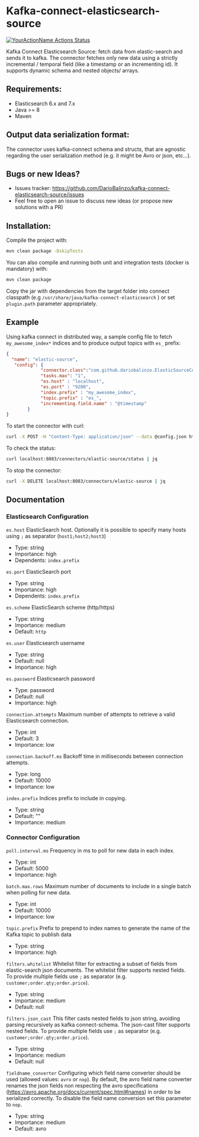 # Kafka-connect-elasticsearch-source
[![YourActionName Actions Status](https://github.com/DarioBalinzo/kafka-connect-elasticsearch-source/workflows/Java%20CI%20with%20Maven/badge.svg)](https://github.com/DarioBalinzo/kafka-connect-elasticsearch-source/actions)


Kafka Connect Elasticsearch Source: fetch data from elastic-search and sends it to kafka. The connector fetches only new data using a strictly incremental / temporal field (like a timestamp or an incrementing id).
It supports dynamic schema and nested objects/ arrays.

## Requirements:
- Elasticsearch 6.x and 7.x
- Java >= 8
- Maven

## Output data serialization format:
The connector uses kafka-connect schema and structs, that are agnostic regarding
the user serialization method (e.g. it might be Avro or json, etc...).

## Bugs or new Ideas?
- Issues tracker: https://github.com/DarioBalinzo/kafka-connect-elasticsearch-source/issues
- Feel free to open an issue to discuss new ideas (or propose new solutions with a PR)

## Installation:
Compile the project with:
```bash
mvn clean package -DskipTests
```

You can also compile and running both unit and integration tests (docker is mandatory) with:
```bash
mvn clean package
```

Copy the jar with dependencies from the target folder into connect classpath (e.g ``/usr/share/java/kafka-connect-elasticsearch`` ) or set ``plugin.path`` parameter appropriately.

## Example
Using kafka connect in distributed way, a sample config file to fetch ``my_awesome_index*`` indices and to produce output topics with ``es_`` prefix:


```json
{       
  "name": "elastic-source",
   "config": {
             "connector.class":"com.github.dariobalinzo.ElasticSourceConnector",
             "tasks.max": "1",
             "es.host" : "localhost",
             "es.port" : "9200",
             "index.prefix" : "my_awesome_index",
             "topic.prefix" : "es_",
             "incrementing.field.name" : "@timestamp"
        }
}
```
To start the connector with curl:
```bash
curl -X POST -H "Content-Type: application/json" --data @config.json http://localhost:8083/connectors | jq
  ```

To check the status:
```bash
curl localhost:8083/connectors/elastic-source/status | jq
  ```

To stop the connector:
```bash
curl -X DELETE localhost:8083/connectors/elastic-source | jq
```


## Documentation

### Elasticsearch Configuration

``es.host``
  ElasticSearch host. Optionally it is possible to specify many hosts using ``;`` as separator (``host1;host2;host3``) 

  * Type: string
  * Importance: high
  * Dependents: ``index.prefix``

``es.port``
  ElasticSearch port

  * Type: string
  * Importance: high
  * Dependents: ``index.prefix``
  
``es.scheme``
ElasticSearch scheme (http/https)

* Type: string
* Importance: medium
* Default: ``http``

``es.user``
  Elasticsearch username

  * Type: string
  * Default: null
  * Importance: high

``es.password``
  Elasticsearch password

  * Type: password
  * Default: null
  * Importance: high

``connection.attempts``
  Maximum number of attempts to retrieve a valid Elasticsearch connection.

  * Type: int
  * Default: 3
  * Importance: low

``connection.backoff.ms``
  Backoff time in milliseconds between connection attempts.

  * Type: long
  * Default: 10000
  * Importance: low

``index.prefix``
  Indices prefix to include in copying.

  * Type: string
  * Default: ""
  * Importance: medium


### Connector Configuration

``poll.interval.ms``
  Frequency in ms to poll for new data in each index.

  * Type: int
  * Default: 5000
  * Importance: high

``batch.max.rows``
  Maximum number of documents to include in a single batch when polling for new data.

  * Type: int
  * Default: 10000
  * Importance: low

``topic.prefix``
  Prefix to prepend to index names to generate the name of the Kafka topic to publish data

  * Type: string
  * Importance: high

``filters.whitelist``
Whitelist filter for extracting a subset of fields from elastic-search json documents. 
The whitelist filter supports nested fields. To provide multiple fields use `;` as separator 
(e.g. `customer;order.qty;order.price`).
  * Type: string
  * Importance: medium
  * Default: null

``filters.json_cast``
This filter casts nested fields to json string, avoiding parsing recursively as kafka connect-schema.
The json-cast filter supports nested fields. To provide multiple fields use `;` as separator
(e.g. `customer;order.qty;order.price`).
* Type: string
* Importance: medium
* Default: null

``fieldname_converter``
Configuring which field name converter should be used (allowed values: `avro` or `nop`).
By default, the avro field name converter renames the json fields non respecting the avro specifications (https://avro.apache.org/docs/current/spec.html#names) 
in order to be serialized correctly.
To disable the field name conversion set this parameter to `nop`.
* Type: string
* Importance: medium
* Default: avro

